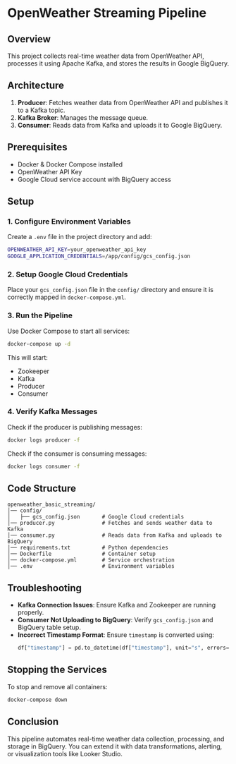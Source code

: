 # OpenWeather Streaming Pipeline

## Overview

This project collects real-time weather data from OpenWeather API, processes it using Apache Kafka, and stores the results in Google BigQuery.

## Architecture

1. **Producer**: Fetches weather data from OpenWeather API and publishes it to a Kafka topic.
2. **Kafka Broker**: Manages the message queue.
3. **Consumer**: Reads data from Kafka and uploads it to Google BigQuery.

## Prerequisites

- Docker & Docker Compose installed
- OpenWeather API Key
- Google Cloud service account with BigQuery access

## Setup

### 1. Configure Environment Variables

Create a `.env` file in the project directory and add:

```sh
OPENWEATHER_API_KEY=your_openweather_api_key
GOOGLE_APPLICATION_CREDENTIALS=/app/config/gcs_config.json
```

### 2. Setup Google Cloud Credentials

Place your `gcs_config.json` file in the `config/` directory and ensure it is correctly mapped in `docker-compose.yml`.

### 3. Run the Pipeline

Use Docker Compose to start all services:

```sh
docker-compose up -d
```

This will start:

- Zookeeper
- Kafka
- Producer
- Consumer

### 4. Verify Kafka Messages

Check if the producer is publishing messages:

```sh
docker logs producer -f
```

Check if the consumer is consuming messages:

```sh
docker logs consumer -f
```

## Code Structure

```
openweather_basic_streaming/
│── config/
│   ├── gcs_config.json       # Google Cloud credentials
│── producer.py               # Fetches and sends weather data to Kafka
│── consumer.py               # Reads data from Kafka and uploads to BigQuery
│── requirements.txt          # Python dependencies
│── Dockerfile                # Container setup
│── docker-compose.yml        # Service orchestration
│── .env                      # Environment variables
```

## Troubleshooting

- **Kafka Connection Issues**: Ensure Kafka and Zookeeper are running properly.
- **Consumer Not Uploading to BigQuery**: Verify `gcs_config.json` and BigQuery table setup.
- **Incorrect Timestamp Format**: Ensure `timestamp` is converted using:
  ```python
  df["timestamp"] = pd.to_datetime(df["timestamp"], unit="s", errors="coerce")
  ```

## Stopping the Services

To stop and remove all containers:

```sh
docker-compose down
```

## Conclusion

This pipeline automates real-time weather data collection, processing, and storage in BigQuery. You can extend it with data transformations, alerting, or visualization tools like Looker Studio.
